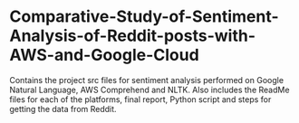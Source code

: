 # Comparative-Study-of-Sentiment-Analysis-of-Reddit-posts-with-AWS-and-Google-Cloud
Contains the project src files for sentiment analysis performed on Google Natural Language, AWS Comprehend and NLTK. Also includes the ReadMe files for each of the platforms, final report, Python script and steps for getting the data from Reddit.
